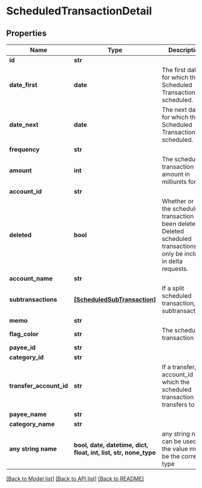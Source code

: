 # ScheduledTransactionDetail


## Properties
Name | Type | Description | Notes
------------ | ------------- | ------------- | -------------
**id** | **str** |  | 
**date_first** | **date** | The first date for which the Scheduled Transaction was scheduled. | 
**date_next** | **date** | The next date for which the Scheduled Transaction is scheduled. | 
**frequency** | **str** |  | 
**amount** | **int** | The scheduled transaction amount in milliunits format | 
**account_id** | **str** |  | 
**deleted** | **bool** | Whether or not the scheduled transaction has been deleted.  Deleted scheduled transactions will only be included in delta requests. | 
**account_name** | **str** |  | 
**subtransactions** | [**[ScheduledSubTransaction]**](ScheduledSubTransaction.md) | If a split scheduled transaction, the subtransactions. | 
**memo** | **str** |  | [optional] 
**flag_color** | **str** | The scheduled transaction flag | [optional] 
**payee_id** | **str** |  | [optional] 
**category_id** | **str** |  | [optional] 
**transfer_account_id** | **str** | If a transfer, the account_id which the scheduled transaction transfers to | [optional] 
**payee_name** | **str** |  | [optional] 
**category_name** | **str** |  | [optional] 
**any string name** | **bool, date, datetime, dict, float, int, list, str, none_type** | any string name can be used but the value must be the correct type | [optional]

[[Back to Model list]](../README.md#documentation-for-models) [[Back to API list]](../README.md#documentation-for-api-endpoints) [[Back to README]](../README.md)


